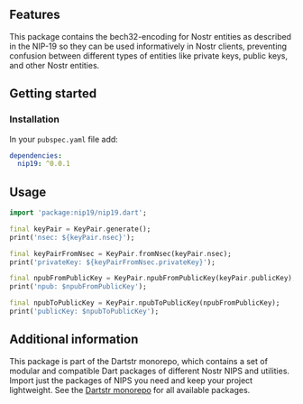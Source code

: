 <!--
This README describes the package. If you publish this package to pub.dev,
this README's contents appear on the landing page for your package.

For information about how to write a good package README, see the guide for
[writing package pages](https://dart.dev/tools/pub/writing-package-pages).

For general information about developing packages, see the Dart guide for
[creating packages](https://dart.dev/guides/libraries/create-packages)
and the Flutter guide for
[developing packages and plugins](https://flutter.dev/to/develop-packages).
-->

## Features

This package contains the bech32-encoding for Nostr entities as described in the NIP-19 so they can be used informatively in Nostr clients, preventing confusion between different types of entities like private keys, public keys, and other Nostr entities.

## Getting started

### Installation

In your `pubspec.yaml` file add:

```yaml
dependencies:
  nip19: ^0.0.1
```

## Usage

```dart
import 'package:nip19/nip19.dart';

final keyPair = KeyPair.generate();
print('nsec: ${keyPair.nsec}');

final keyPairFromNsec = KeyPair.fromNsec(keyPair.nsec);
print('privateKey: ${keyPairFromNsec.privateKey}');

final npubFromPublicKey = KeyPair.npubFromPublicKey(keyPair.publicKey);
print('npub: $npubFromPublicKey');

final npubToPublicKey = KeyPair.npubToPublicKey(npubFromPublicKey);
print('publicKey: $npubToPublicKey');
```

## Additional information

This package is part of the Dartstr monorepo, which contains a set of modular and compatible Dart packages of different Nostr NIPS and utilities. Import just the packages of NIPS you need and keep your project lightweight. See the [Dartstr monorepo](https://github.com/kumulynja/dartstr) for all available packages.
